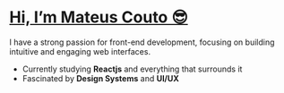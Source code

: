 # [Hi, I’m Mateus Couto 😎](https://coutinho98.github.io/)

I have a strong passion for front-end development, focusing on building intuitive and engaging web interfaces.

- Currently studying **Reactjs** and everything that surrounds it
- Fascinated by **Design Systems** and **UI/UX**
<!---
coutinho98/coutinho98 is a ✨ special ✨ repository because its `README.md` (this file) appears on your GitHub profile.
You can click the Preview link to take a look at your changes.
--->
